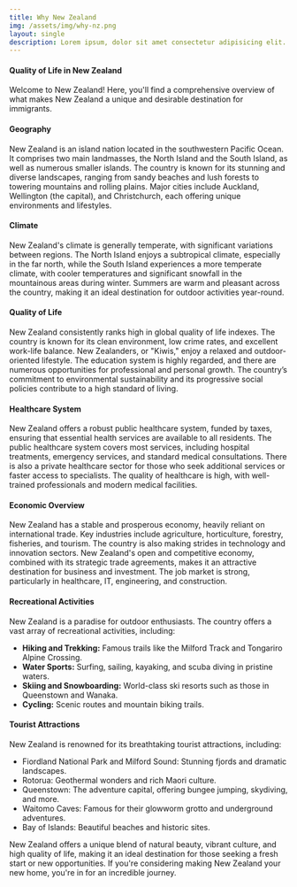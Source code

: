 ```yaml
---
title: Why New Zealand
img: /assets/img/why-nz.png
layout: single
description: Lorem ipsum, dolor sit amet consectetur adipisicing elit. Aliquid quasi similique totam, molestias necessitatibus rem dignissimos reprehenderit facilis laborum qui.
---
```


#### Quality of Life in New Zealand

Welcome to New Zealand! Here, you'll find a comprehensive overview of what makes New Zealand a unique and desirable destination for immigrants.

#### Geography

New Zealand is an island nation located in the southwestern Pacific Ocean. It comprises two main landmasses, the North Island and the South Island, as well as numerous smaller islands. The country is known for its stunning and diverse landscapes, ranging from sandy beaches and lush forests to towering mountains and rolling plains. Major cities include Auckland, Wellington (the capital), and Christchurch, each offering unique environments and lifestyles.

#### Climate

New Zealand's climate is generally temperate, with significant variations between regions. The North Island enjoys a subtropical climate, especially in the far north, while the South Island experiences a more temperate climate, with cooler temperatures and significant snowfall in the mountainous areas during winter. Summers are warm and pleasant across the country, making it an ideal destination for outdoor activities year-round.

#### Quality of Life

New Zealand consistently ranks high in global quality of life indexes. The country is known for its clean environment, low crime rates, and excellent work-life balance. New Zealanders, or "Kiwis," enjoy a relaxed and outdoor-oriented lifestyle. The education system is highly regarded, and there are numerous opportunities for professional and personal growth. The country’s commitment to environmental sustainability and its progressive social policies contribute to a high standard of living.



#### Healthcare System

New Zealand offers a robust public healthcare system, funded by taxes, ensuring that essential health services are available to all residents. The public healthcare system covers most services, including hospital treatments, emergency services, and standard medical consultations. There is also a private healthcare sector for those who seek additional services or faster access to specialists. The quality of healthcare is high, with well-trained professionals and modern medical facilities.



#### Economic Overview

New Zealand has a stable and prosperous economy, heavily reliant on international trade. Key industries include agriculture, horticulture, forestry, fisheries, and tourism. The country is also making strides in technology and innovation sectors. New Zealand's open and competitive economy, combined with its strategic trade agreements, makes it an attractive destination for business and investment. The job market is strong, particularly in healthcare, IT, engineering, and construction.



#### Recreational Activities

New Zealand is a paradise for outdoor enthusiasts. The country offers a vast array of recreational activities, including:

- **Hiking and Trekking:** Famous trails like the Milford Track and Tongariro Alpine Crossing.
- **Water Sports:** Surfing, sailing, kayaking, and scuba diving in pristine waters.
- **Skiing and Snowboarding:** World-class ski resorts such as those in Queenstown and Wanaka.
- **Cycling:** Scenic routes and mountain biking trails.



#### Tourist Attractions

New Zealand is renowned for its breathtaking tourist attractions, including:

- Fiordland National Park and Milford Sound: Stunning fjords and dramatic landscapes.
- Rotorua: Geothermal wonders and rich Maori culture.
- Queenstown: The adventure capital, offering bungee jumping, skydiving, and more.
- Waitomo Caves: Famous for their glowworm grotto and underground adventures.
- Bay of Islands: Beautiful beaches and historic sites.

New Zealand offers a unique blend of natural beauty, vibrant culture, and high quality of life, making it an ideal destination for those seeking a fresh start or new opportunities. If you're considering making New Zealand your new home, you're in for an incredible journey.
